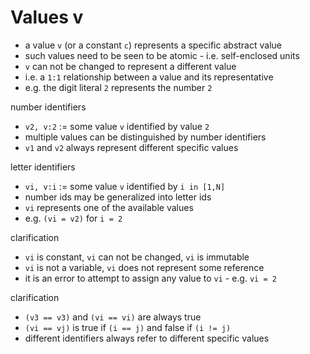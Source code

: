 
<!-- ======================================================================= -->
# Values v

* a value `v` (or a constant `c`) represents a specific abstract value
* such values need to be seen to be atomic - i.e. self-enclosed units
* `v` can not be changed to represent a different value
* i.e. a `1:1` relationship between a value and its representative
* e.g. the digit literal `2` represents the number `2`

number identifiers

* `v2, v:2` := some value `v` identified by value `2`
* multiple values can be distinguished by number identifiers
* `v1` and `v2` always represent different specific values

letter identifiers

* `vi, v:i` := some value `v` identified by `i in [1,N]`
* number ids may be generalized into letter ids
* `vi` represents one of the available values
* e.g. `(vi = v2)` for `i = 2`

clarification

* `vi` is constant, `vi` can not be changed, `vi` is immutable
* `vi` is not a variable, `vi` does not represent some reference
* it is an error to attempt to assign any value to `vi` - e.g. `vi = 2`

clarification

* `(v3 == v3)` and `(vi == vi)` are always true
* `(vi == vj)` is true if `(i == j)` and false if `(i != j)`
* different identifiers always refer to different specific values
